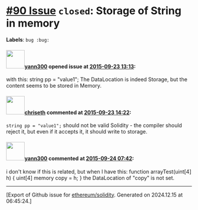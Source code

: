 # [\#90 Issue](https://github.com/ethereum/solidity/issues/90) `closed`: Storage of String in memory
**Labels**: `bug :bug:`


#### <img src="https://avatars.githubusercontent.com/u/6940742?v=4" width="50">[yann300](https://github.com/yann300) opened issue at [2015-09-23 13:13](https://github.com/ethereum/solidity/issues/90):

with this: 
string pp = "value1";
The DataLocation is indeed Storage, but the content seems to be stored in Memory.


#### <img src="https://avatars.githubusercontent.com/u/9073706?v=4" width="50">[chriseth](https://github.com/chriseth) commented at [2015-09-23 14:22](https://github.com/ethereum/solidity/issues/90#issuecomment-142617013):

`string pp = "value1";` should not be valid Solidity - the compiler should reject it, but even if it accepts it, it should write to storage.

#### <img src="https://avatars.githubusercontent.com/u/6940742?v=4" width="50">[yann300](https://github.com/yann300) commented at [2015-09-24 07:42](https://github.com/ethereum/solidity/issues/90#issuecomment-142842278):

i don't know if this is related, but when I have this: 
function arrayTest(uint[4] h)
{
    uint[4] memory copy = h;
}
the DataLocation of "copy" is not set.


-------------------------------------------------------------------------------



[Export of Github issue for [ethereum/solidity](https://github.com/ethereum/solidity). Generated on 2024.12.15 at 06:45:24.]
